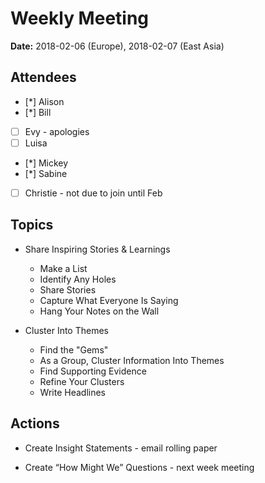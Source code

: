 # Weekly Meeting

**Date:** 2018-02-06 (Europe), 2018-02-07 (East Asia)

## Attendees

* [*] Alison
* [*] Bill
* [ ] Evy - apologies
* [ ] Luisa
* [*] Mickey
* [*] Sabine
* [ ] Christie - not due to join until Feb

## Topics

* Share Inspiring Stories & Learnings
  * Make a List
  * Identify Any Holes
  * Share Stories
  * Capture What Everyone Is Saying
  * Hang Your Notes on the Wall

* Cluster Into Themes
  * Find the "Gems"
  * As a Group, Cluster Information Into Themes
  * Find Supporting Evidence
  * Refine Your Clusters
  * Write Headlines



## Actions

* Create Insight Statements - email rolling paper

* Create “How Might We” Questions - next week meeting
